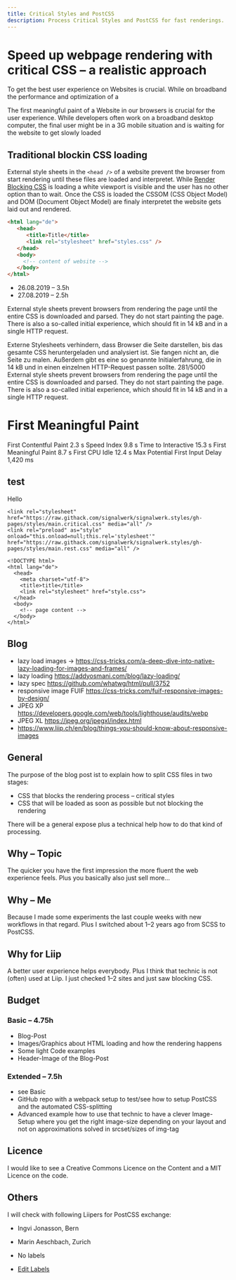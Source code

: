 ```yaml
---
title: Critical Styles and PostCSS
description: Process Critical Styles and PostCSS for fast renderings.
---
```


# Speed up webpage rendering with critical CSS – a realistic approach

To get the best user experience on Websites  is crucial. While on broadband the performance and optimization of a  


The first meaningful paint of a Website in our browsers is crucial for the user experience. While developers often work on a broadband desktop computer, the final user might be in a 3G mobile situation and is waiting for the website to get slowly loaded


## Traditional blockin CSS loading
External style sheets in the `<head />` of a website prevent the browser from start rendering until these files are loaded and interpretet. While [Render Blocking CSS](https://developers.google.com/web/fundamentals/performance/critical-rendering-path/render-blocking-css) is loading a white viewport is visible and the user has no other option than to wait. Once the CSS is loaded the CSSOM (CSS Object Model) and DOM (Document Object Model) are finaly interpretet the website gets laid out and rendered.


```html
<html lang="de">
   <head>
      <title>Title</title>
      <link rel="stylesheet" href="styles.css" />
   </head>
   <body>
     <!-- content of website -->
   </body>
</html>
```

<link rel="preload" as="style" href="style.css" onload="this.rel='stylesheet'">


* 26.08.2019 – 3.5h
* 27.08.2019 – 2.5h





External style sheets prevent browsers from rendering the page until the entire CSS is downloaded and parsed. They do not start painting the page. There is also a so-called initial experience, which should fit in 14 kB and in a single HTTP request.


 Externe Stylesheets verhindern, dass Browser die Seite darstellen, bis das gesamte CSS heruntergeladen und analysiert ist. Sie fangen nicht an, die Seite zu malen. Außerdem gibt es eine so genannte Initialerfahrung, die in 14 kB und in einen einzelnen HTTP-Request passen sollte.
281/5000
External style sheets prevent browsers from rendering the page until the entire CSS is downloaded and parsed. They do not start painting the page. There is also a so-called initial experience, which should fit in 14 kB and in a single HTTP request.


##


# First Meaningful Paint

First Contentful Paint
2.3 s
Speed Index
9.8 s
Time to Interactive
15.3 s
First Meaningful Paint
8.7 s
First CPU Idle
12.4 s
Max Potential First Input Delay
1,420 ms






## test
Hello

```
<link rel="stylesheet" href="https://raw.githack.com/signalwerk/signalwerk.styles/gh-pages/styles/main.critical.css" media="all" />
<link rel="preload" as="style" onload="this.onload=null;this.rel='stylesheet'" href="https://raw.githack.com/signalwerk/signalwerk.styles/gh-pages/styles/main.rest.css" media="all" />
```

```
<!DOCTYPE html>
<html lang="de">
  <head>
    <meta charset="utf-8">
    <title>title</title>
    <link rel="stylesheet" href="style.css">
  </head>
  <body>
    <!-- page content -->
  </body>
</html>
```

## Blog
* lazy load images → https://css-tricks.com/a-deep-dive-into-native-lazy-loading-for-images-and-frames/
* lazy loading https://addyosmani.com/blog/lazy-loading/
* lazy spec https://github.com/whatwg/html/pull/3752
* responsive image FUIF https://css-tricks.com/fuif-responsive-images-by-design/
* JPEG XP https://developers.google.com/web/tools/lighthouse/audits/webp
* JPEG XL https://jpeg.org/jpegxl/index.html
* https://www.liip.ch/en/blog/things-you-should-know-about-responsive-images




## General

The purpose of the blog post ist to explain how to split CSS files in two stages:

*   CSS that blocks the rendering process – critical styles
*   CSS that will be loaded as soon as possible but not blocking the rendering

There will be a general expose plus a technical help how to do that kind of processing.

## Why – Topic

The quicker you have the first impression the more fluent the web experience feels. Plus you basically also just sell more... 

## Why – Me

Because I made some experiments the last couple weeks with new workflows in that regard. Plus I switched about 1–2 years ago from SCSS to PostCSS.

## Why for Liip

A better user experience helps everybody. Plus I think that technic is not (often) used at Liip. I just checked 1–2 sites and just saw blocking CSS.



## Budget

### Basic – 4.75h

*   Blog-Post 
*   Images/Graphics about HTML loading and how the rendering happens
*   Some light Code examples
*   Header-Image of the Blog-Post

### Extended – 7.5h

*   see Basic
*   GitHub repo with a webpack setup to test/see how to setup PostCSS and the automated CSS-splitting
*   Advanced example how to use that technic to have a clever Image-Setup where you get the right image-size depending on your layout and not on approximations solved in srcset/sizes of img-tag

## Licence

I would like to see a Creative Commons Licence on the Content and a MIT Licence on the code.

## Others

I will check with following Liipers for PostCSS exchange:

*   Ingvi Jonasson, Bern 
*   Marin Aeschbach, Zurich

*   No labels
*   [Edit Labels](# "Edit Labels (l)")

